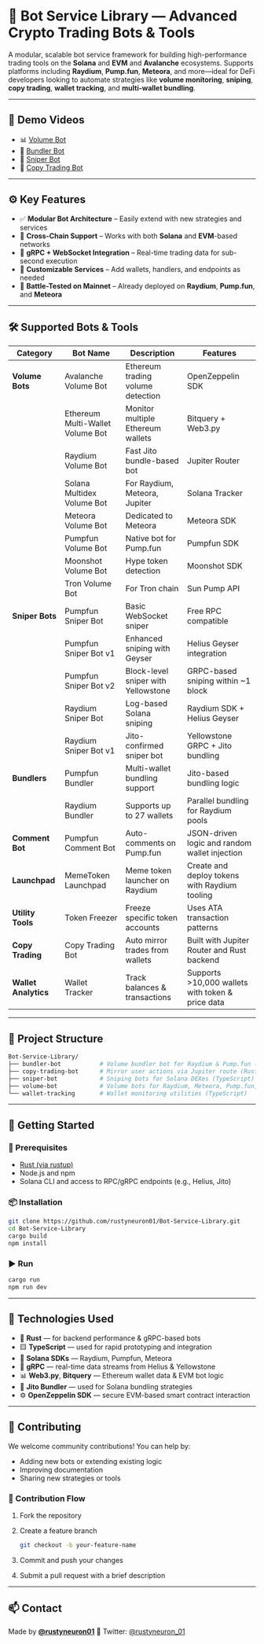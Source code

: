 # 🤖 Bot Service Library — Advanced Crypto Trading Bots & Tools

A modular, scalable bot service framework for building high-performance trading tools on the **Solana** and **EVM** and **Avalanche** ecosystems.
Supports platforms including **Raydium**, **Pump.fun**, **Meteora**, and more—ideal for DeFi developers looking to automate strategies like **volume monitoring**, **sniping**, **copy trading**, **wallet tracking**, and **multi-wallet bundling**.

---

## 🎥 Demo Videos

- 📊 [Volume Bot](https://www.youtube.com/watch?v=7lVfFEN30M8)
- 🧺 [Bundler Bot](https://www.youtube.com/watch?v=XkJ6IOPr0lI)
- 🎯 [Sniper Bot](https://www.youtube.com/watch?v=D8XfP-WamiA)
- 🔁 [Copy Trading Bot](https://www.youtube.com/watch?v=0PQmbM_v0ug)

---

## ⚙️ Key Features

- ✅ **Modular Bot Architecture** – Easily extend with new strategies and services
- 🌉 **Cross-Chain Support** – Works with both **Solana** and **EVM**-based networks
- 📡 **gRPC + WebSocket Integration** – Real-time trading data for sub-second execution
- 🔧 **Customizable Services** – Add wallets, handlers, and endpoints as needed
- 🧪 **Battle-Tested on Mainnet** – Already deployed on **Raydium**, **Pump.fun**, and **Meteora**

---

## 🛠️ Supported Bots & Tools

| **Category**         | **Bot Name**                     | **Description**                     | **Features**                                     |
| -------------------- | -------------------------------- | ----------------------------------- | ------------------------------------------------ |
| **Volume Bots**      | Avalanche Volume Bot             | Ethereum trading volume detection   | OpenZeppelin SDK                                 |
|                      | Ethereum Multi-Wallet Volume Bot | Monitor multiple Ethereum wallets   | Bitquery + Web3.py                               |
|                      | Raydium Volume Bot               | Fast Jito bundle-based bot          | Jupiter Router                                   |
|                      | Solana Multidex Volume Bot       | For Raydium, Meteora, Jupiter       | Solana Tracker                                   |
|                      | Meteora Volume Bot               | Dedicated to Meteora                | Meteora SDK                                      |
|                      | Pumpfun Volume Bot               | Native bot for Pump.fun             | Pumpfun SDK                                      |
|                      | Moonshot Volume Bot              | Hype token detection                | Moonshot SDK                                     |
|                      | Tron Volume Bot                  | For Tron chain                      | Sun Pump API                                     |
| **Sniper Bots**      | Pumpfun Sniper Bot               | Basic WebSocket sniper              | Free RPC compatible                              |
|                      | Pumpfun Sniper Bot v1            | Enhanced sniping with Geyser        | Helius Geyser integration                        |
|                      | Pumpfun Sniper Bot v2            | Block-level sniper with Yellowstone | GRPC-based sniping within \~1 block              |
|                      | Raydium Sniper Bot               | Log-based Solana sniping            | Raydium SDK + Helius Geyser                      |
|                      | Raydium Sniper Bot v1            | Jito-confirmed sniper bot           | Yellowstone GRPC + Jito bundling                 |
| **Bundlers**         | Pumpfun Bundler                  | Multi-wallet bundling support       | Jito-based bundling logic                        |
|                      | Raydium Bundler                  | Supports up to 27 wallets           | Parallel bundling for Raydium pools              |
| **Comment Bot**      | Pumpfun Comment Bot              | Auto-comments on Pump.fun           | JSON-driven logic and random wallet injection    |
| **Launchpad**        | MemeToken Launchpad              | Meme token launcher on Raydium      | Create and deploy tokens with Raydium tooling    |
| **Utility Tools**    | Token Freezer                    | Freeze specific token accounts      | Uses ATA transaction patterns                    |
| **Copy Trading**     | Copy Trading Bot                 | Auto mirror trades from wallets     | Built with Jupiter Router and Rust backend       |
| **Wallet Analytics** | Wallet Tracker                   | Track balances & transactions       | Supports >10,000 wallets with token & price data |

---

## 📁 Project Structure

```bash
Bot-Service-Library/
├── bundler-bot           # Volume bundler bot for Raydium & Pump.fun (TypeScript)
├── copy-trading-bot      # Mirror user actions via Jupiter route (Rust)
├── sniper-bot            # Sniping bots for Solana DEXes (TypeScript)
├── volume-bot            # Volume bots for Raydium, Meteora, Pump.fun, Moonshot (TypeScript)
└── wallet-tracking       # Wallet monitoring utilities (TypeScript)
```

---

## 🚀 Getting Started

### 🔧 Prerequisites

- [Rust (via rustup)](https://rustup.rs/)
- Node.js and npm
- Solana CLI and access to RPC/gRPC endpoints (e.g., Helius, Jito)

### 📦 Installation

```bash
git clone https://github.com/rustyneuron01/Bot-Service-Library.git
cd Bot-Service-Library
cargo build
npm install
```

### ▶️ Run

```bash
cargo run
npm run dev
```

---

## 🧠 Technologies Used

- 🦀 **Rust** — for backend performance & gRPC-based bots
- 🟨 **TypeScript** — used for rapid prototyping and integration
- 🔗 **Solana SDKs** — Raydium, Pumpfun, Meteora
- 📡 **gRPC** — real-time data streams from Helius & Yellowstone
- 📊 **Web3.py**, **Bitquery** — Ethereum wallet data & EVM bot logic
- 🧺 **Jito Bundler** — used for Solana bundling strategies
- ⚙️ **OpenZeppelin SDK** — secure EVM-based smart contract interaction

---

## 🤝 Contributing

We welcome community contributions! You can help by:

- Adding new bots or extending existing logic
- Improving documentation
- Sharing new strategies or tools

### 🔁 Contribution Flow

1. Fork the repository
2. Create a feature branch

   ```bash
   git checkout -b your-feature-name
   ```

3. Commit and push your changes
4. Submit a pull request with a brief description

---

## 📫 Contact

Made by **[@rustyneuron01](https://github.com/rustyneuron01)**
💬 Twitter: [@rustyneuron_01](https://x.com/rustyneuron_01)
